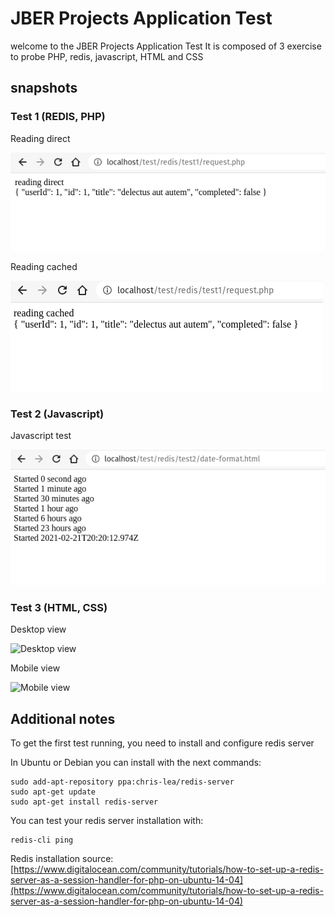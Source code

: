 # JBER Projects Application Test

welcome to the JBER Projects Application Test
It is composed of 3 exercise to probe PHP, redis, javascript, HTML and CSS

## snapshots

### Test 1 (REDIS, PHP)

Reading direct

![Reading direct](docs/snapshot1.png)

Reading cached

![Reading cached](docs/snapshot1b.png)

### Test 2 (Javascript)

Javascript test

![Javascript test](docs/snapshot2.png)

### Test 3 (HTML, CSS)

Desktop view

![Desktop view](docs/snapshot3.jpg)

Mobile view

![Mobile view](docs/snapshot3b.jpg)

## Additional notes
To get the first test running, you need to install and configure redis server

In Ubuntu or Debian you can install with the next commands:

``` 
sudo add-apt-repository ppa:chris-lea/redis-server
sudo apt-get update
sudo apt-get install redis-server
```

You can test your redis server installation with:

``` 
redis-cli ping
```

Redis installation source:
[https://www.digitalocean.com/community/tutorials/how-to-set-up-a-redis-server-as-a-session-handler-for-php-on-ubuntu-14-04](https://www.digitalocean.com/community/tutorials/how-to-set-up-a-redis-server-as-a-session-handler-for-php-on-ubuntu-14-04)
